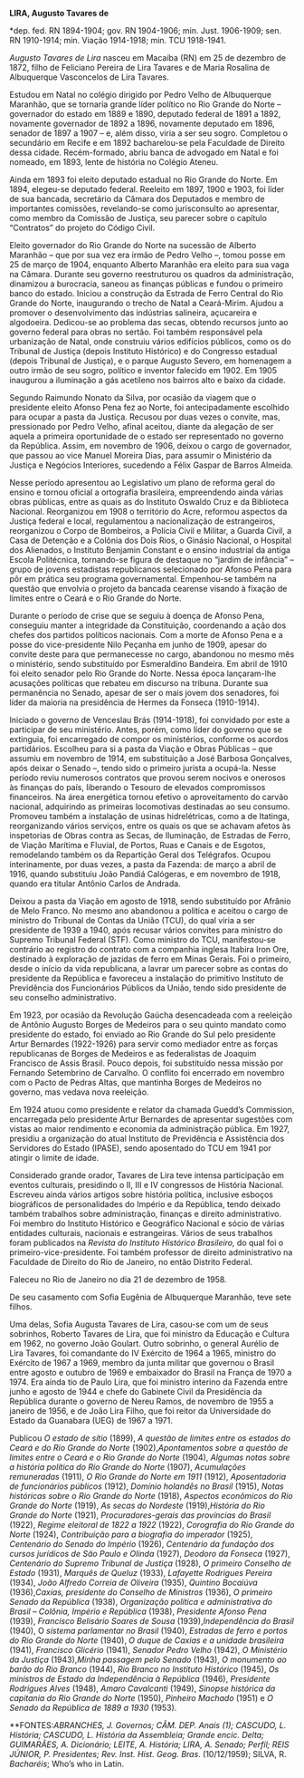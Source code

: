 **LIRA, Augusto Tavares de**

\*dep. fed. RN 1894-1904; gov. RN 1904-1906; min. Just. 1906-1909; sen.
RN 1910-1914; min. Viação 1914-1918; min. TCU 1918-1941.

*Augusto Tavares de Lira* nasceu em Macaíba (RN) em 25 de dezembro de
1872, filho de Feliciano Pereira de Lira Tavares e de Maria Rosalina de
Albuquerque Vasconcelos de Lira Tavares.

Estudou em Natal no colégio dirigido por Pedro Velho de Albuquerque
Maranhão, que se tornaria grande líder político no Rio Grande do Norte –
governador do estado em 1889 e 1890, deputado federal de 1891 a 1892,
novamente governador de 1892 a 1896, novamente deputado em 1896, senador
de 1897 a 1907 – e, além disso, viria a ser seu sogro. Completou o
secundário em Recife e em 1892 bacharelou-se pela Faculdade de Direito
dessa cidade. Recém-formado, abriu banca de advogado em Natal e foi
nomeado, em 1893, lente de história no Colégio Ateneu.

Ainda em 1893 foi eleito deputado estadual no Rio Grande do Norte. Em
1894, elegeu-se deputado federal. Reeleito em 1897, 1900 e 1903, foi
líder de sua bancada, secretário da Câmara dos Deputados e membro de
importantes comissões, revelando-se como jurisconsulto ao apresentar,
como membro da Comissão de Justiça, seu parecer sobre o capítulo
“Contratos” do projeto do Código Civil.

Eleito governador do Rio Grande do Norte na sucessão de Alberto Maranhão
– que por sua vez era irmão de Pedro Velho –, tomou posse em 25 de março
de 1904, enquanto Alberto Maranhão era eleito para sua vaga na Câmara.
Durante seu governo reestruturou os quadros da administração, dinamizou
a burocracia, saneou as finanças públicas e fundou o primeiro banco do
estado. Iniciou a construção da Estrada de Ferro Central do Rio Grande
do Norte, inaugurando o trecho de Natal a Ceará-Mirim. Ajudou a promover
o desenvolvimento das indústrias salineira, açucareira e algodoeira.
Dedicou-se ao problema das secas, obtendo recursos junto ao governo
federal para obras no sertão. Foi também responsável pela urbanização de
Natal, onde construiu vários edifícios públicos, como os do Tribunal de
Justiça (depois Instituto Histórico) e do Congresso estadual (depois
Tribunal de Justiça), e o parque Augusto Severo, em homenagem a outro
irmão de seu sogro, político e inventor falecido em 1902. Em 1905
inaugurou a iluminação a gás acetileno nos bairros alto e baixo da
cidade.

Segundo Raimundo Nonato da Silva, por ocasião da viagem que o presidente
eleito Afonso Pena fez ao Norte, foi antecipadamente escolhido para
ocupar a pasta da Justiça. Recusou por duas vezes o convite, mas,
pressionado por Pedro Velho, afinal aceitou, diante da alegação de ser
aquela a primeira oportunidade de o estado ser representado no governo
da República. Assim, em novembro de 1906, deixou o cargo de governador,
que passou ao vice Manuel Moreira Dias, para assumir o Ministério da
Justiça e Negócios Interiores, sucedendo a Félix Gaspar de Barros
Almeida.

Nesse período apresentou ao Legislativo um plano de reforma geral do
ensino e tornou oficial a ortografia brasileira, empreendendo ainda
várias obras públicas, entre as quais as do Instituto Oswaldo Cruz e da
Biblioteca Nacional. Reorganizou em 1908 o território do Acre, reformou
aspectos da Justiça federal e local, regulamentou a nacionalização de
estrangeiros, reorganizou o Corpo de Bombeiros, a Polícia Civil e
Militar, a Guarda Civil, a Casa de Detenção e a Colônia dos Dois Rios, o
Ginásio Nacional, o Hospital dos Alienados, o Instituto Benjamin
Constant e o ensino industrial da antiga Escola Politécnica, tornando-se
figura de destaque no “jardim de infância” – grupo de jovens estadistas
republicanos selecionado por Afonso Pena para pôr em prática seu
programa governamental. Empenhou-se também na questão que envolvia o
projeto da bancada cearense visando à fixação de limites entre o Ceará e
o Rio Grande do Norte.

Durante o período de crise que se seguiu à doença de Afonso Pena,
conseguiu manter a integridade da Constituição, coordenando a ação dos
chefes dos partidos políticos nacionais. Com a morte de Afonso Pena e a
posse do vice-presidente Nilo Peçanha em junho de 1909, apesar do
convite deste para que permanecesse no cargo, abandonou no mesmo mês o
ministério, sendo substituído por Esmeraldino Bandeira. Em abril de 1910
foi eleito senador pelo Rio Grande do Norte. Nessa época lançaram-lhe
acusações políticas que rebateu em discurso na tribuna. Durante sua
permanência no Senado, apesar de ser o mais jovem dos senadores, foi
líder da maioria na presidência de Hermes da Fonseca (1910-1914).

Iniciado o governo de Venceslau Brás (1914-1918), foi convidado por este
a participar de seu ministério. Antes, porém, como líder do governo que
se extinguia, foi encarregado de compor os ministérios, conforme os
acordos partidários. Escolheu para si a pasta da Viação e Obras Públicas
– que assumiu em novembro de 1914, em substituição a José Barbosa
Gonçalves, após deixar o Senado –, tendo sido o primeiro jurista a
ocupá-la. Nesse período reviu numerosos contratos que provou serem
nocivos e onerosos às finanças do país, liberando o Tesouro de elevados
compromissos financeiros. Na área energética tornou efetivo o
aproveitamento do carvão nacional, adquirindo as primeiras locomotivas
destinadas ao seu consumo. Promoveu também a instalação de usinas
hidrelétricas, como a de Itatinga, reorganizando vários serviços, entre
os quais os que se achavam afetos às inspetorias de Obras contra as
Secas, de Iluminação, de Estradas de Ferro, de Viação Marítima e
Fluvial, de Portos, Ruas e Canais e de Esgotos, remodelando também os da
Repartição Geral dos Telégrafos. Ocupou interinamente, por duas vezes, a
pasta da Fazenda: de março a abril de 1916, quando substituiu João
Pandiá Calógeras, e em novembro de 1918, quando era titular Antônio
Carlos de Andrada.

Deixou a pasta da Viação em agosto de 1918, sendo substituído por
Afrânio de Melo Franco. No mesmo ano abandonou a política e aceitou o
cargo de ministro do Tribunal de Contas da União (TCU), do qual viria a
ser presidente de 1939 a 1940, após recusar vários convites para
ministro do Supremo Tribunal Federal (STF). Como ministro do TCU,
manifestou-se contrário ao registro do contrato com a companhia inglesa
Itabira Iron Ore, destinado à exploração de jazidas de ferro em Minas
Gerais. Foi o primeiro, desde o início da vida republicana, a lavrar um
parecer sobre as contas do presidente da República e favoreceu a
instalação do primitivo Instituto de Previdência dos Funcionários
Públicos da União, tendo sido presidente de seu conselho administrativo.

Em 1923, por ocasião da Revolução Gaúcha desencadeada com a reeleição de
Antônio Augusto Borges de Medeiros para o seu quinto mandato como
presidente do estado, foi enviado ao Rio Grande do Sul pelo presidente
Artur Bernardes (1922-1926) para servir como mediador entre as forças
republicanas de Borges de Medeiros e as federalistas de Joaquim
Francisco de Assis Brasil. Pouco depois, foi substituído nessa missão
por Fernando Setembrino de Carvalho. O conflito foi encerrado em
novembro com o Pacto de Pedras Altas, que mantinha Borges de Medeiros no
governo, mas vedava nova reeleição.

Em 1924 atuou como presidente e relator da chamada Guedd’s Commission,
encarregada pelo presidente Artur Bernardes de apresentar sugestões com
vistas ao maior rendimento e economia da administração pública. Em 1927,
presidiu a organização do atual Instituto de Previdência e Assistência
dos Servidores do Estado (IPASE), sendo aposentado do TCU em 1941 por
atingir o limite de idade.

Considerado grande orador, Tavares de Lira teve intensa participação em
eventos culturais, presidindo o II, III e IV congressos de História
Nacional. Escreveu ainda vários artigos sobre história política,
inclusive esboços biográficos de personalidades do Império e da
República, tendo deixado também trabalhos sobre administração, finanças
e direito administrativo. Foi membro do Instituto Histórico e Geográfico
Nacional e sócio de várias entidades culturais, nacionais e
estrangeiras. Vários de seus trabalhos foram publicados na *Revista* *do
Instituto Histórico Brasileiro,* do qual foi o primeiro-vice-presidente.
Foi também professor de direito administrativo na Faculdade de Direito
do Rio de Janeiro, no então Distrito Federal.

Faleceu no Rio de Janeiro no dia 21 de dezembro de 1958.

De seu casamento com Sofia Eugênia de Albuquerque Maranhão, teve sete
filhos.

Uma delas, Sofia Augusta Tavares de Lira, casou-se com um de seus
sobrinhos, Roberto Tavares de Lira, que foi ministro da Educação e
Cultura em 1962, no governo João Goulart. Outro sobrinho, o general
Aurélio de Lira Tavares, foi comandante do IV Exército de 1964 a 1965,
ministro do Exército de 1967 a 1969, membro da junta militar que
governou o Brasil entre agosto e outubro de 1969 e embaixador do Brasil
na França de 1970 a 1974. Era ainda tio de Paulo Lira, que foi ministro
interino da Fazenda entre junho e agosto de 1944 e chefe do Gabinete
Civil da Presidência da República durante o governo de Nereu Ramos, de
novembro de 1955 a janeiro de 1956, e de João Lira Filho, que foi reitor
da Universidade do Estado da Guanabara (UEG) de 1967 a 1971.

Publicou *O estado de sítio* (1899), *A questão de limites entre os
estados do Ceará e do* *Rio Grande do Norte* (1902),*Apontamentos*
*sobre a questão de limites entre o Ceará e o* *Rio Grande do Norte*
(1904), *Algumas notas sobre a história política do Rio Grande* *do
Norte* (1907), *Acumulações remuneradas* (1911), *O Rio Grande do Norte
em* *1911* (1912), *Aposentadoria de funcionários públicos* (1912),
*Domínio holandês no* *Brasil* (1915), *Notas históricas sobre o Rio*
*Grande do Norte* (1918), *Aspectos econômicos do Rio Grande do Norte*
(1919), *As secas* *do Nordeste* (1919),*História do Rio Grande* *do
Norte* (1921), *Procuradores-gerais das províncias do Brasil* (1922),
*Regime eleitoral de* *1822 a 1922* (1922), *Corografia do Rio Grande do
Norte* (1924), *Contribuição para a biografia do imperador* (1925),
*Centenário do Senado do Império* (1926), *Centenário da fundação dos
cursos jurídicos de São Paulo e* *Olinda* (1927), *Deodoro da Fonseca*
(1927), *Centenário do Supremo Tribunal de Justiça* (1928), *O primeiro
Conselho de Estado* (1931), *Marquês de Queluz* (1933), *Lafayette*
*Rodrigues Pereira* (1934), *João Alfredo Correia de Oliveira* (1935),
*Quintino Bocaiúva* (1936),*Caxias, presidente do Conselho de*
*Ministros* (1936), *O primeiro Senado da República* (1938),
*Organização política e administrativa do Brasil* – *Colônia, Império e
República* (1938), *Presidente Afonso Pena* (1939), *Francisco Belisário
Soares de Sousa* (1939),*Independência do Brasil* (1940), O *sistema
parlamentar no Brasil* (1940), *Estradas de ferro e portos do Rio Grande
do Norte* (1940), *O duque de Caxias e a unidade brasileira* (1941),
*Francisco Glicério* (1941), *Senador Pedro Velho* (1942), *O Ministério
da Justiça* (1943),*Minha passagem pelo Senado* (1943), *O monumento ao
barão do Rio Branco* (1944), *Rio Branco no Instituto Histórico* (1945),
*Os ministros de Estado da Independência à República* (1946),
*Presidente Rodrigues Alves* (1948), *Amaro Cavalcanti* (1949), *Sinopse
histórica da capitania do Rio Grande* *do Norte* (1950), *Pinheiro
Machado* (1951) e *O Senado da República de 1889 a 1930* (1953).

**FONTES:**ABRANCHES, J. *Governos*; CÂM. DEP. *Anais* (1); CASCUDO, L.
*História*; CASCUDO, L. *História da Assembleia*; *Grande encic. Delta*;
GUIMARÃES, A. *Dicionário*; LEITE, A. *História*; LIRA, A. *Senado*;
Perfil; REIS JÚNIOR, P. *Presidentes*; Rev*. Inst.* *Hist. Geog. Bras*.
(10/12/1959); SILVA, R. *Bacharéis*; Who’s who in Latin.
